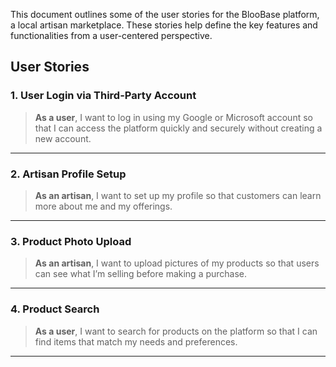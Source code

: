 This document outlines some of the user stories for the BlooBase platform, a local artisan marketplace. These stories help define the key features and functionalities from a user-centered perspective.

## User Stories

### 1. User Login via Third-Party Account

> **As a user**, I want to log in using my Google or Microsoft account so that I can access the platform quickly and securely without creating a new account.

---

### 2. Artisan Profile Setup

> **As an artisan**, I want to set up my profile so that customers can learn more about me and my offerings.

---

### 3. Product Photo Upload

> **As an artisan**, I want to upload pictures of my products so that users can see what I’m selling before making a purchase.

---

### 4. Product Search

> **As a user**, I want to search for products on the platform so that I can find items that match my needs and preferences.

---
